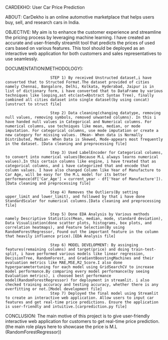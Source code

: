CARDEKHO: User Car Price Prediction

ABOUT: CarDekho is an online automotive marketplace that helps users buy, sell, and research cars in India.

OBJECTIVE: My aim is to enhance the customer experience and streamline the pricing process by leveraging machine learning. I have created an accurate and user-friendly streamlit tool that predicts the prices of used cars based on various features. This tool should be deployed as an interactive web application for both customers and sales representatives to use seamlessly.

DOCUMENTATION(METHODOLOGY):
                        
                        STEP 1) By received Unstructed dataset,i have converted that to Structed Format.The dataset provided of cities namely Chennai, Bangalore, Delhi, Kolkata, Hyderabad, Jaipur is in list of dictionary form, i have converted that to DataFrame by various techniques like looping,ast etc(ast=Abstract Syntax Tree), finally combined all cities dataset into single dataset(by using concat)[unstruct to struct file]
                       
                        Step 2) Data cleaning(changing datatype, removing null values, removing symbols, removed unwanted columns). In this i have handed null values in Categorical and Numerical columns. For numerical columns, use techniques like mean, median, or mode imputation. For categorical columns, use mode imputation or create a new category for missing values. (Mean- When data is Normally Distributed, Median- When Data is Skewed, Mode-appears most frequently in the dataset. [Data cleaning and preprocessing file]
                        
                        Step 3) Used LabelEncoder for Categorical columns, to convert into numerical values(Because M.L always learns numerical values).In this certain columns like engine, i have treated that as categorical columns, and i have categorized that and encode that column values. I have also changed Column like Year of Manufacture to Car Age, will be easy for the M.L model for its better performance(df['Car_Age'] = current_year - df['Year of Manufacture']). [Data cleaning and preprocessing file]
                        
                        Step 4) Removes the Outliers(By setting upper_limit and lower_limit), and followed by that i have done StandardScaler for numerical columns.[Data cleaning and preprocessing file]
                        
                        Step 5) Done EDA Analysis by Various methods namely Descriptive Statistics(Mean, median, mode, standard deviation), Data Visualization(done scatter plots, histograms, box plots, and correlation heatmaps), and Feature Selection(By using RandomForestRegressor, Found out the important feature in the column that heavily influence price).[EDA Analysis file]
                       
                        Step 6) MODEL DEVELOPMENT: By assinging features(remaining columns) and target(price) and doing train-test-split, i have performed various models like linear regression, DecisionTree, RandomForest, and GradientBoostingMachines and their evaluation metrics like MAE,MSE,R2_Score.I also done hyperparametertuning for each model using GridSearchCV to increase model performance.By comparing every model performance(by seeing Evaluation metrics), i choosed best performance model(RandomForestRegressor) for deployment in streamlit. i also checked training accuracy and testing accuracy, whether there is any overfitting or not.[Model development file]
                        Step 7) Deployed the final model using Streamlit to create an interactive web application. Allow users to input car features and get real-time price predictions. Ensure the application is user-friendly and intuitive.[carprediction.py file]

CONCLUSION: The main motive of this project is to give user-friendly interactive web application for customers to get real-time price prediction.(the main role plays here to showcase the price is M.L (RandomForestRegressor))



      
